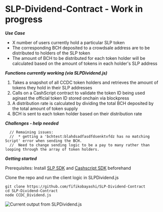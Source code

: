 # SLP-Dividend-Contract - Work in progress

***Use Case***
- X number of users currently hold a particular SLP token
- The corresponding BCH deposited to a crowdsale address are to be distributed to holders of the SLP token
- The amount of BCH to be distributed for each token holder will be calculated based on the amount of tokens in each holder's SLP address

***Functions currently working (via SLPDividend.js)***
1. Takes a snapshot of all CCDC token holders and retrieves the amount of tokens they hold in their SLP addresses
2. Calls on a CashScript contract to validate the token ID being used aginast the official token ID stored onchain via blockpress
3. A distribution rate is calculated by dividing the total BCH deposited by the total amount of token supply
4. BCH is sent to each token holder based on their distribution rate

***Challenges - help needed***
~~~
  // Remaining issues:
  //  * getting a 'bchtest:blahdsadfasdfdsenktvfdz has no matching Script' error when sending the BCH. 
  //  Need to change sending logic to be a pay to many rather than looping through the array of token holders.

  ~~~

***Getting started***

Prerequisites: Install [SLP SDK](https://github.com/Bitcoin-com/slp-sdk) and [Cashscript SDK](https://developer.bitcoin.com/cashscript/docs/getting-started) beforehand

Clone the repo and run the client logic in SLPDividend.js
~~~
git clone https://github.com/fifikobayashi/SLP-Dividend-Contract
cd SLP-Dividend-Contract
node CCDC_Dividend.js
~~~

 
![Current output from SLPDividend.js](https://raw.githubusercontent.com/fifikobayashi/SLP-Dividend-Contract/master/Screenshots/SLP%20dividend%20-%20send%20output.png)
